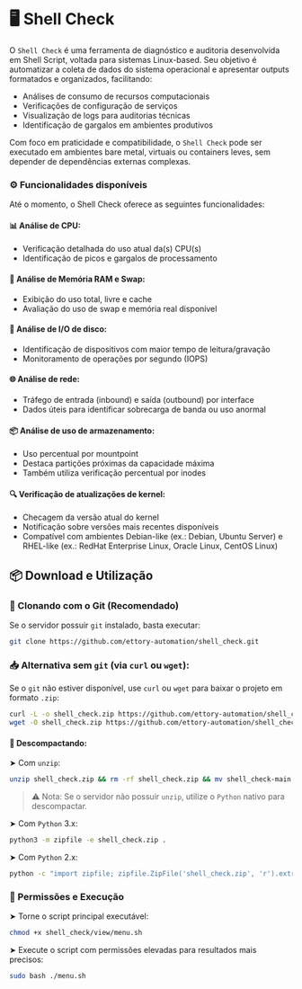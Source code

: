 # 🖥️ Shell Check

O `Shell Check` é uma ferramenta de diagnóstico e auditoria desenvolvida em Shell Script, voltada para sistemas Linux-based. Seu objetivo é automatizar a coleta de dados do sistema operacional e apresentar outputs formatados e organizados, facilitando:

- Análises de consumo de recursos computacionais
- Verificações de configuração de serviços
- Visualização de logs para auditorias técnicas
- Identificação de gargalos em ambientes produtivos

Com foco em praticidade e compatibilidade, o `Shell Check` pode ser executado em ambientes bare metal, virtuais ou containers leves, sem depender de dependências externas complexas.

### ⚙️ Funcionalidades disponíveis

Até o momento, o Shell Check oferece as seguintes funcionalidades:

#### 📊 Análise de CPU:

- Verificação detalhada do uso atual da(s) CPU(s)
- Identificação de picos e gargalos de processamento

#### 🧠 Análise de Memória RAM e Swap:

- Exibição do uso total, livre e cache
- Avaliação do uso de swap e memória real disponível

#### 💽 Análise de I/O de disco:

- Identificação de dispositivos com maior tempo de leitura/gravação
- Monitoramento de operações por segundo (IOPS)

#### 🌐 Análise de rede:

- Tráfego de entrada (inbound) e saída (outbound) por interface
- Dados úteis para identificar sobrecarga de banda ou uso anormal

#### 📦 Análise de uso de armazenamento:

- Uso percentual por mountpoint
- Destaca partições próximas da capacidade máxima
- Também utiliza verificação percentual por inodes

#### 🔍 Verificação de atualizações de kernel:

- Checagem da versão atual do kernel
- Notificação sobre versões mais recentes disponíveis
- Compatível com ambientes Debian-like (ex.: Debian, Ubuntu Server) e RHEL-like (ex.: RedHat Enterprise Linux, Oracle Linux, CentOS Linux)

## 📦 Download e Utilização

### 🔁 Clonando com o Git (Recomendado)

Se o servidor possuir `git` instalado, basta executar:

```bash
git clone https://github.com/ettory-automation/shell_check.git
```

### 📥 Alternativa sem `git` (via `curl` ou `wget`):

Se o `git` não estiver disponível, use `curl` ou `wget` para baixar o projeto em formato `.zip`:

```bash
curl -L -o shell_check.zip https://github.com/ettory-automation/shell_check/archive/refs/heads/main.zip || \
wget -O shell_check.zip https://github.com/ettory-automation/shell_check/archive/refs/heads/main.zip 
```

#### 📂 Descompactando:

➤ Com `unzip`:

```bash
unzip shell_check.zip && rm -rf shell_check.zip && mv shell_check-main shell_check
```

> ⚠️ Nota: Se o servidor não possuir `unzip`, utilize o `Python` nativo para descompactar.

➤ Com `Python` 3.x:

```bash
python3 -m zipfile -e shell_check.zip .
```

➤ Com `Python` 2.x:

```bash
python -c "import zipfile; zipfile.ZipFile('shell_check.zip', 'r').extractall('.')"
```

### 🔐 Permissões e Execução

➤ Torne o script principal executável:

```bash
chmod +x shell_check/view/menu.sh
```

➤ Execute o script com permissões elevadas para resultados mais precisos:

```bash
sudo bash ./menu.sh
```

